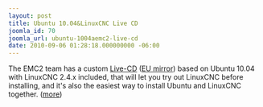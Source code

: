 ```yaml
---
layout: post
title: Ubuntu 10.04&LinuxCNC Live CD
joomla_id: 70
joomla_url: ubuntu-1004aemc2-live-cd
date: 2010-09-06 01:28:18.000000000 -06:00
---
```

<p>The EMC2 team has a custom <a href="index.php/download/21/" title="LiveCD">Live-CD</a> (<a href="http://dsplabs.upt.ro/%7Ejuve/emc/" target="_blank">EU mirror</a>) based on Ubuntu 10.04 with LinuxCNC 2.4.x included, that will let you try out LinuxCNC before installing, and it's also the easiest way to install Ubuntu and LinuxCNC together. (<a href="index.php/download/21/">more</a>)</p>
